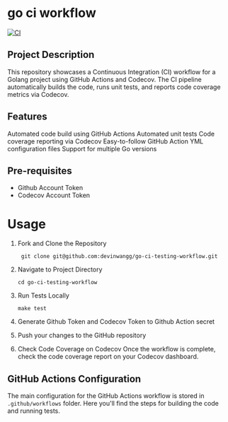 # go ci workflow
[![CI](https://github.com/devinwangg/go-github-action/workflows/CI/badge.svg)](https://github.com/devinwangg/go-github-action/workflows/CI/badge.svg)

## Project Description
This repository showcases a Continuous Integration (CI) workflow for a Golang project using GitHub Actions and Codecov. The CI pipeline automatically builds the code, runs unit tests, and reports code coverage metrics via Codecov.

## Features
Automated code build using GitHub Actions
Automated unit tests
Code coverage reporting via Codecov
Easy-to-follow GitHub Action YML configuration files
Support for multiple Go versions

## Pre-requisites
- Github Account Token
- Codecov Account Token

# Usage
1. Fork and Clone the Repository
   ```
    git clone git@github.com:devinwangg/go-ci-testing-workflow.git
   ``` 
2. Navigate to Project Directory
    ```
    cd go-ci-testing-workflow
   ```

3. Run Tests Locally
    ```
    make test
   ```

4. Generate Github Token and Codecov Token to Github Action secret
5. Push your changes to the GitHub repository
6. Check Code Coverage on Codecov
   Once the workflow is complete, check the code coverage report on your Codecov dashboard.

## GitHub Actions Configuration
The main configuration for the GitHub Actions workflow is stored in `.github/workflows` folder. Here you'll find the steps for building the code and running tests.




